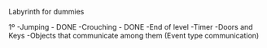 Labyrinth for dummies

1º
-Jumping - DONE
-Crouching - DONE
-End of level
-Timer
-Doors and Keys
-Objects that communicate among them (Event type communication)
